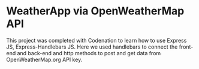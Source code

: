 # WeatherApp via OpenWeatherMap API
This project was completed with Codenation to learn how to use Express JS, Express-Handlebars JS. Here we used handlebars to connect the front-end and back-end and http methods to post and get data from OpenWeatherMap.org API key.
